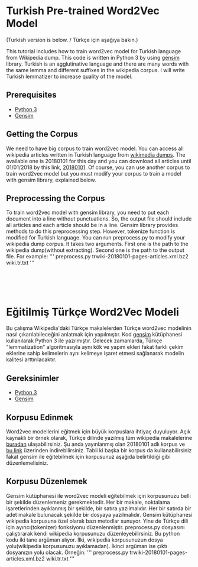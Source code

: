 # Turkish Pre-trained Word2Vec Model
(Turkish version is below. / Türkçe için aşağıya bakın.)

This tutorial includes how to train word2vec model for Turkish language from Wikipedia dump. This code is written in Python 3 by using [gensim](https://radimrehurek.com/gensim/) library. Turkish is an agglutinative language and there are many words with the same lemma and different suffixes in the wikipedia corpus. I will write Turkish lemmatizer to increase quality of the model.

## Prerequisites
* [Python 3](https://www.python.org/download/releases/3.0/)
* [Gensim](https://radimrehurek.com/gensim/install.html)

## Getting the Corpus
We need to have big corpus to train word2vec model. You can access all wikipedia articles written in Turkish language from [wikimedia dumps](https://dumps.wikimedia.org/trwiki/). The available one is 20180101 for this day and you can download all articles until 01/01/2018 by this link, [20180101](https://dumps.wikimedia.org/trwiki/20180101/trwiki-20180101-pages-articles.xml.bz2). Of course, you can use another corpus to train word2vec model but you must modify your corpus to train a model with gensim library, explained below.

## Preprocessing the Corpus
To train word2vec model with gensim library, you need to put each document into a line without punctuations. So, the output file should include all articles and each article should be in a line. Gensim library provides methods to do this preprocessing step. However, tokenize function is modified for Turkish language. You can run preprocess.py to modify your wikipedia dump corpus. It takes two arguments. First one is the path to the wikipedia dump(without extracting). Second one is the path to the output file. For example:
'''
preprocess.py trwiki-20180101-pages-articles.xml.bz2 wiki.tr.txt
'''
<br />
<br />
<br />
<br />
<br />
# Eğitilmiş Türkçe Word2Vec Modeli
Bu çalışma Wikipedia'daki Türkçe makalelerden Türkçe word2vec modelinin nasıl çıkarılabileceğini anlatmak için yapılmıştır. Kod [gensim](https://radimrehurek.com/gensim/) kütüphanesi kullanılarak Python 3 ile yazılmıştır. Gelecek zamanlarda, Türkçe "lemmatization" algoritmasıyla aynı kök ve yapım ekleri fakat farklı çekim eklerine sahip kelimelerin aynı kelimeye işaret etmesi sağlanarak modelin kalitesi arttırılacaktır.

## Gereksinimler
* [Python 3](https://www.python.org/download/releases/3.0/)
* [Gensim](https://radimrehurek.com/gensim/install.html)

## Korpusu Edinmek
Word2vec modellerini eğitmek için büyük korpuslara ihtiyaç duyuluyor. Açık kaynaklı bir örnek olarak, Türkçe dilinde yazılmış tüm wikipedia makalelerine [buradan](https://dumps.wikimedia.org/trwiki/) ulaşabilirsiniz. Şu anda yayınlanmış olan 20180101 adlı korpus ve [bu link](https://dumps.wikimedia.org/trwiki/20180101/trwiki-20180101-pages-articles.xml.bz2) üzerinden indirebilirsiniz. Tabii ki başka bir korpus da kullanabilirsiniz fakat gensim ile eğitebilmek için korpusunuz aşağıda belirtildiği gibi düzenlemelisiniz.

## Korpusu Düzenlemek
Gensim kütüphanesi ile word2vec modeli eğitebilmek için korpusunuzu belli bir şekilde düzenlemeniz gerekmektedir. Her bir makale, noktalama işaretlerinden ayıklanmış bir şekilde, bir satıra yazılmalıdır. Her bir satırda bir adet makale bulunacak şekilde bir dosyaya yazılmalıdır. Gensim kütüphanesi wikipedia korpusuna özel olarak bazı metodlar sunuyor. Yine de Türkçe dili için ayırıcı(tokenizer) fonksiyonu düzenlenmiştir. preprocess.py dosyasını çalıştırarak kendi wikipedia korpusunuzu düzenleyebilirsiniz. Bu python kodu iki tane argüman alıyor. İlki, wikipedia korpusunuzun dosya yolu(wikipedia korpusunuzu ayıklamadan). İkinci argüman ise çıktı dosyanızın yolu olacak. Örneğin:
'''
preprocess.py trwiki-20180101-pages-articles.xml.bz2 wiki.tr.txt
'''
